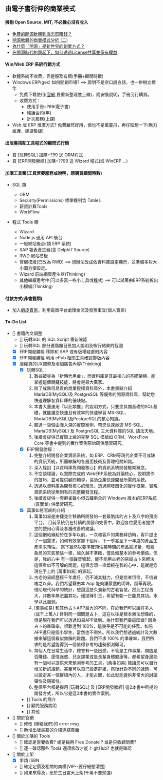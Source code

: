 ## 由電子書衍伸的商業模式
#### 擁抱 Open Source, MIT, 不必擔心沒有收入
* [免費的開源軟體到底怎麼賺錢？](https://www.juduo.cc/tech/458802.html)
* [開源軟體的商業模式分析 (二)](https://www.bnext.com.tw/article/52848/open-source--business-model-2)
* [為什麼「開源」是新世界的創業方式？](http://goodwork.hfcc.com.tw/356132611838678303402603221109269893693921205/why-startup-open-source)
* [在開源時代的興起下，如何透過License共享並保有權益](https://progressbar.tw/posts/61)

#### Win/Web ERP 系統行銷方式
* 軟體系統不收費，但是服務有價(手冊+顧問時數)
* Windows ERP(gex) 如何開創市場? ==> 證明不是空口說白話，也一併樹立標竿
  * 免費下載使用([官網](http://www.gex.com.tw) 要重新整理並上線)，附安裝說明，手冊另行購買。
  * 收費方式：
    * 使用手冊=?99(電子書)
    * 維護合約(年)
    * 計次服務(上課)
* Web 版 ERP 推廣方式? 免費雖然好用，但也不是萬靈丹，再仔細想一下(無力維護，建議暫緩)

#### 出版書搭配工具程式的顧問式行銷
* 買 [玩轉SQL] 加購+?99 送 ORM程式
* 買 [ERP開發勝經] 加購+??99 送 Wizard 程式(或 WinERP ...)

#### 加購工具類(工具若要服務或說明，請購買顧問時數)
* SQL 類
  * ORM
  * Security(Permissions) 標準機制含 Tables
  * 薪資計算Tools
  * WorkFlow
  
* 程式 Tools 類  
  * Wizard
  * Node.js 通用 API 後台
  * 一般網站後台(類 ERP 系統)
  * SAP 報表產生器(含 Delphi7 Source)
  * RWD 網站模板
  * 官網模版(已改為 RWD) ==> 想辦法改成依資料庫設定顯示，並準備多些大小圖方便設定。
  * Wizard 前端網頁產生器(Thinking)
  * 其他繼續思考中(可以多寫一些小工具或程式) ==> 可以試著由ERP系統拆出小模組(Thinking)

#### 付款方式(非書籍類)
* 加入[蝦皮賣家](https://agirls.aotter.net/post/54780)，利用電商平台處理金流及發票事宜(個人賣家)

#### To-Do List
- [] 書籍內文調整
  - [] 玩轉SQL 的 SQL Script 重新確認
  - [] 玩轉SQL 部分進階題目應加入說明及執行結果的截圖
  - [X] ERP開發勝經 移除和 SAP 或有版權疑慮的內容
  - [X] ERP開發勝經 利用 ePub 相關工具確認排版內容
  - [x] 版權頁的UX調整及增加廣告內容(Thinking)
    - [x] 玩轉SQL：
      1.	數據被譽為「新時代黑金」，而資料庫是其最核心的基礎架構，能掌握這個關鍵技能，將會是最大贏家。
      2. 除了成熟但昂貴的商業授權資料庫外，本書重點介紹 MariaDB(MySQL)及 PostgreSQL 等優秀的開源資料庫，幫助您快速理解各資料庫的優缺點。
      3. 本書大量運用『以此類推』的說明方式，只要您具備基礎的SQL基礎，就能讓您快速且有效率的快速學習 MS-SQL、MariaDB(MySQL)及PostgreSQL的核心知識。
      4. 超過一百個由淺入深的實際案例，帶您快速遨遊 MS-SQL、MariaDB(MySQL) 及 PostgreSQL 三大資料庫的SQL 語法天地。
      5. 後續會提供已實際上線的完整 SQL 模組如 ORM、WorkFlow Core 等書中提到的實作案例原始碼供學習研究。
    - [x] ERP開發勝經： 
      1.	完整介紹開發企業資訊系統，如 ERP、CRM等現代企業不可或缺的資訊系統，所需瞭解的各層面技術及管理相關知識。
      2.	深入探討【以資料庫為開發核心】的資訊系統開發框架概念。
      3.	不空談理論，以實際完成的 WebERP系統為討論核心，說明實作的技巧，並可提供顧問輔導，協助企業快速開發所需的系統。
      4.	透過以資料庫為開發核心的理念，透過開發四化的實作框架，實現資訊系統從無到有的完整開發流程。
      5.	後續會提供一套麻雀雖小但五臟俱全的 Windows 版本的ERP系統(買賣業) 供學習研究。
    - [x] 萬事如易官網的介紹
      1. 萬事如易是由捷克仕移動所開發的一套最酷炫的占卜及八字的預測平台。 目前系統仍在持續的開發和完善中，歡迎各位愛用者提供您的使用心得及各種改善的建議。
      2. 這個網站緣起於在多年以前，一次和客戶的業務拜訪時，客戶提出了一個需求，如何有效掌握下個月、下一季甚至下一年度的產品生產需求預估。 當下雖然以要準確預估某時間的產品需求量，和氣象局的天氣預估一樣，越久越不準確，僅具備基本的參考價值。但是，我的心中 有一個聲音響起，能不能用古老的易經占卜來解決這個看似不可解的問題，這個念頭一直縈繞在我的心中，這就是您現在手上的 [萬事如易] 的源起。
      3. 古老的易經歷經千年歲月，仍不減其魅力，但是信者恆信，不信者嗤之以鼻。我們希望藉由本 App 能夠讓蒙塵的明珠，風華再現。 借助現代科學的統計，驗證這歷久彌新的古老智慧。然此工程浩大，非數年無法盡其功，僅拋磚引玉，希望有朝一日能見其功。末學以此自勉。
      4. [萬事如易] 和其他占卜APP最大的不同，在於我們可以讓許多人(成千上萬人) 針對同一個問題占卜，這在以往是根本無法想像的，但是現在我們可以透過如易APP做到。為什麼我們要這麼做? 因為占卜的準確率，很難達到 100%，這幾乎是不可能的任務。如易APP還只是個小學生，當然也不例外。所以我們想透過統計及大數據來解這個看似無解的難題。我們不求 100% 的準確率，我們所求的是希望能得到一個值得參考的趨勢預測即可。
      5. 每個人在日常生活中，總會有一些困惑，不管是工作事業、開店是否賺錢、感情迷惑、兒女課業或是長輩身體健康等，都希望身邊能有一個可以提供未來預測參考的工具，[萬事如易] 能讓您可以自行增加新的議題，甚至可以自己設定群組，然後針對不同的議題，可以設定某一個群組內的人，才能占問，如此就能提供非常大的討論彈性及隱密性。
      6. 整個平台都是採用 [玩轉SQL] 及 [ERP開發勝經] 這2本書中所提的開發方式，所以它是這2本書的實作案例。      
    - [] Tools 的簡介
    - [] 顧問服務說明
    - [] 其他
- [] 關於官網
  - [] 修改 (聯絡我們)的 error msg 
  - [] 新增出版書籍的介紹連結頁面
- [] 關於加購的 Tools
  - [] 確認是否要收費? 或是採用 Free Donate ? 或是只收顧問費?
  - [] 逐一確認那些 Tools 還須修改才能上 gitHub? 也就是確認
- [] 關於上架
  - [x] 申請 ISBN
  - [] 確定定價及相關的商模(VIP--要仔細想清楚)
  - [] 如果來得及，應於生日當天上架(千萬不要勉強)
